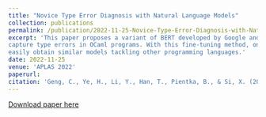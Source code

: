 ```yaml
---
title: "Novice Type Error Diagnosis with Natural Language Models"
collection: publications
permalink: /publication/2022-11-25-Novice-Type-Error-Diagnosis-with-Natural-Language-Models
excerpt: 'This paper proposes a variant of BERT developed by Google and is fine-tuned to
capture type errors in OCaml programs. With this fine-tuning method, one can
easily obtain similar models tackling other programming languages.'
date: 2022-11-25
venue: 'APLAS 2022'
paperurl:
citation: 'Geng, C., Ye, H., Li, Y., Han, T., Pientka, B., & Si, X. (2022, November). Novice Type Error Diagnosis with Natural Language Models. In Asian Symposium on Programming Languages and Systems (pp. 196-214). Cham: Springer Nature Switzerland.'
---
```

<!-- This [paper](https://link.springer.com/chapter/10.1007/978-3-031-21037-2_10) proposes a variant of [BERT](https://arxiv.org/abs/1810.04805) and is fine-tuned to
capture type errors in OCaml programs. With this fine-tuning method, one can
easily obtain similar models tackling other programming languages -->

[Download paper here](https://arxiv.org/pdf/2210.03682.pdf)

<!-- Recommended citation: Your Name, You. (2009). "Paper Title Number 1." <i>Journal 1</i>. 1(1). -->